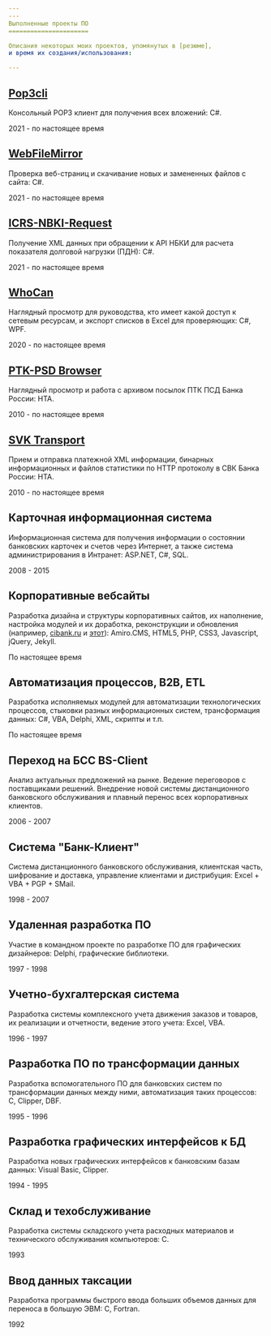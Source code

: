 ```yaml
---
---
Выполненные проекты ПО
======================

Описания некоторых моих проектов, упомянутых в [резюме],
и время их создания/использования:

---
```


## [Pop3cli]

Консольный POP3 клиент для получения всех вложений: C#.

2021 - по настоящее время

## [WebFileMirror]

Проверка веб-страниц и скачивание новых и замененных файлов с сайта: C#.

2021 - по настоящее время

## [ICRS-NBKI-Request]

Получение XML данных при обращении к API НБКИ для расчета показателя долговой
нагрузки (ПДН): C#.

2021 - по настоящее время

## [WhoCan]

Наглядный просмотр для руководства, кто имеет какой доступ к сетевым ресурсам,
и экспорт списков в Excel для проверяющих: C#, WPF.

2020 - по настоящее время

## [PTK-PSD Browser]

Наглядный просмотр и работа с архивом посылок ПТК ПСД Банка России: HTA.

2010 - по настоящее время

## [SVK Transport]

Прием и отправка платежной XML информации, бинарных информационных и файлов 
статистики по HTTP протоколу в СВК Банка России: HTA.

2010 - по настоящее время

## Карточная информационная система

Информационная система для получения информации о состоянии банковских 
карточек и счетов через Интернет, а также система администрирования в 
Интранет: ASP.NET, C#, SQL.

2008 - 2015

## Корпоративные вебсайты

Разработка дизайна и структуры корпоративных сайтов, их наполнение, настройка 
модулей и их доработка, реконструкции и обновления (например, [cibank.ru] и
[этот]):
Amiro.CMS, HTML5, PHP, CSS3, Javascript, jQuery, Jekyll.

По настоящее время

## Автоматизация процессов, B2B, ETL

Разработка исполняемых модулей для автоматизации технологических процессов, 
стыковки разных информационных систем, трансформация данных: 
C#, VBA, Delphi, XML, скрипты и т.п.

По настоящее время

## Переход на БСС BS-Client

Анализ актуальных предложений на рынке. Ведение переговоров с поставщиками 
решений. Внедрение новой системы дистанционного банковского обслуживания и 
плавный перенос всех корпоративных клиентов.

2006 - 2007

## Система "Банк-Клиент"

Система дистанционного банковского обслуживания, клиентская часть, шифрование 
и доставка, управление клиентами и дистрибуция: Excel + VBA + PGP + SMail.

1998 - 2007

## Удаленная разработка ПО

Участие в командном проекте по разработке ПО для графических дизайнеров: 
Delphi, графические библиотеки.

1997 - 1998

## Учетно-бухгалтерская система

Разработка системы комплексного учета движения заказов и товаров, их реализации 
и отчетности, ведение этого учета: Excel, VBA.

1996 - 1997

## Разработка ПО по трансформации данных

Разработка вспомогательного ПО для банковских систем по трансформации данных 
между ними, автоматизация таких процессов: C, Clipper, DBF.

1995 - 1996

## Разработка графических интерфейсов к БД

Разработка новых графических интерфейсов к банковским базам данных: 
Visual Basic, Clipper.

1994 - 1995

## Склад и техобслуживание

Разработка системы складского учета расходных материалов и технического 
обслуживания компьютеров: С.

1993

## Ввод данных таксации

Разработка программы быстрого ввода больших объемов данных для переноса в 
большую ЭВМ: С, Fortran.

1992


[резюме]: /resume
[Pop3cli]: /Pop3cli
[WebFileMirror]: /WebFileMirror
[ICRS-NBKI-Request]: /ICRS-NBKI-Request
[WhoCan]: /WhoCan
[PTK-PSD Browser]: /PTK-PSD-Browser-hta
[SVK Transport]: /SVK-Transport-hta
[cibank.ru]: https://cibank.ru/ "АО «Сити Инвест Банк»"
[этот]: /
